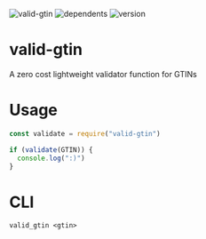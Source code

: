 ![valid-gtin](https://badgen.net/bundlephobia/minzip/valid-gtin)
![dependents](https://badgen.net/npm/dependents/valid-gtin)
![version](https://badgen.net/npm/v/valid-gtin)

# valid-gtin
A zero cost lightweight validator function for GTINs

# Usage
```javascript
const validate = require("valid-gtin")

if (validate(GTIN)) {
  console.log(":)")
}
```

# CLI
`valid_gtin <gtin>`
